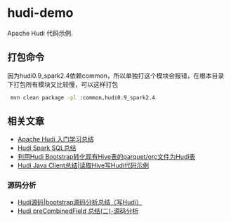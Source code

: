 # hudi-demo
Apache Hudi 代码示例.

## 打包命令
因为hudi0.9_spark2.4依赖common，所以单独打这个模块会报错，在根本目录下打包所有模块又比较慢，可以这样打包
```bash
 mvn clean package -pl :common,hudi0.9_spark2.4
```

## 相关文章
* [Apache Hudi 入门学习总结](https://mp.weixin.qq.com/s/5raMUByVGDyVYMeAdW-LRw)
* [Hudi Spark SQL总结](https://mp.weixin.qq.com/s/hII86LSXPankmLarIZu9rg)
* [利用Hudi Bootstrap转化现有Hive表的parquet/orc文件为Hudi表](https://mp.weixin.qq.com/s/p_qKMSt7WJigu2vd4qlYlQ)
* [Hudi Java Client总结|读取Hive写Hudi代码示例](https://mp.weixin.qq.com/s/5raMUByVGDyVYMeAdW-LRw)

### 源码分析
* [Hudi源码|bootstrap源码分析总结（写Hudi）](https://mp.weixin.qq.com/s/9SOH3kOid0GSN31hF6M4dg)
* [Hudi preCombinedField 总结(二)-源码分析](https://mp.weixin.qq.com/s/vrBvB0SOCNPrMKHSUn4VOg)

